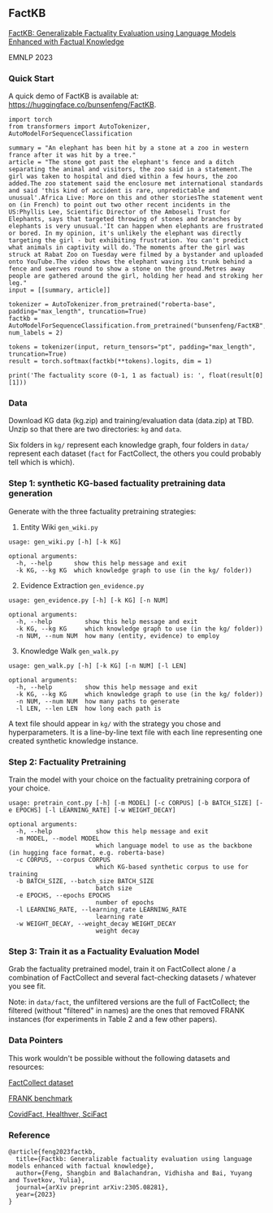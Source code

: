 ## FactKB

[FactKB: Generalizable Factuality Evaluation using Language Models Enhanced with Factual Knowledge](https://arxiv.org/abs/2305.08281)

EMNLP 2023

### Quick Start

A quick demo of FactKB is available at: https://huggingface.co/bunsenfeng/FactKB.

```
import torch
from transformers import AutoTokenizer, AutoModelForSequenceClassification

summary = "An elephant has been hit by a stone at a zoo in western france after it was hit by a tree."
article = "The stone got past the elephant's fence and a ditch separating the animal and visitors, the zoo said in a statement.The girl was taken to hospital and died within a few hours, the zoo added.The zoo statement said the enclosure met international standards and said 'this kind of accident is rare, unpredictable and unusual'.Africa Live: More on this and other storiesThe statement went on (in French) to point out two other recent incidents in the US:Phyllis Lee, Scientific Director of the Amboseli Trust for Elephants, says that targeted throwing of stones and branches by elephants is very unusual.'It can happen when elephants are frustrated or bored. In my opinion, it's unlikely the elephant was directly targeting the girl - but exhibiting frustration. You can't predict what animals in captivity will do.'The moments after the girl was struck at Rabat Zoo on Tuesday were filmed by a bystander and uploaded onto YouTube.The video shows the elephant waving its trunk behind a fence and swerves round to show a stone on the ground.Metres away people are gathered around the girl, holding her head and stroking her leg."
input = [[summary, article]]

tokenizer = AutoTokenizer.from_pretrained("roberta-base", padding="max_length", truncation=True)
factkb = AutoModelForSequenceClassification.from_pretrained("bunsenfeng/FactKB", num_labels = 2)

tokens = tokenizer(input, return_tensors="pt", padding="max_length", truncation=True)
result = torch.softmax(factkb(**tokens).logits, dim = 1)

print('The factuality score (0-1, 1 as factual) is: ', float(result[0][1]))
```

### Data

Download KG data (kg.zip) and training/evaluation data (data.zip) at TBD. Unzip so that there are two directories: `kg` and `data`.

Six folders in `kg/` represent each knowledge graph, four folders in `data/` represent each dataset (`fact` for FactCollect, the others you could probably tell which is which).

### Step 1: synthetic KG-based factuality pretraining data generation

Generate with the three factuality pretraining strategies:

1) Entity Wiki `gen_wiki.py`

```
usage: gen_wiki.py [-h] [-k KG]

optional arguments:
  -h, --help      show this help message and exit
  -k KG, --kg KG  which knowledge graph to use (in the kg/ folder))
```

2) Evidence Extraction `gen_evidence.py`

```
usage: gen_evidence.py [-h] [-k KG] [-n NUM]

optional arguments:
  -h, --help         show this help message and exit
  -k KG, --kg KG     which knowledge graph to use (in the kg/ folder))
  -n NUM, --num NUM  how many (entity, evidence) to employ
```

3) Knowledge Walk `gen_walk.py`

```
usage: gen_walk.py [-h] [-k KG] [-n NUM] [-l LEN]

optional arguments:
  -h, --help         show this help message and exit
  -k KG, --kg KG     which knowledge graph to use (in the kg/ folder))
  -n NUM, --num NUM  how many paths to generate
  -l LEN, --len LEN  how long each path is
```

A text file should appear in `kg/` with the strategy you chose and hyperparameters. It is a line-by-line text file with each line representing one created synthetic knowledge instance.

### Step 2: Factuality Pretraining

Train the model with your choice on the factuality pretraining corpora of your choice.

```
usage: pretrain_cont.py [-h] [-m MODEL] [-c CORPUS] [-b BATCH_SIZE] [-e EPOCHS] [-l LEARNING_RATE] [-w WEIGHT_DECAY]

optional arguments:
  -h, --help            show this help message and exit
  -m MODEL, --model MODEL
                        which language model to use as the backbone (in hugging face format, e.g. roberta-base)
  -c CORPUS, --corpus CORPUS
                        which KG-based synthetic corpus to use for training
  -b BATCH_SIZE, --batch_size BATCH_SIZE
                        batch size
  -e EPOCHS, --epochs EPOCHS
                        number of epochs
  -l LEARNING_RATE, --learning_rate LEARNING_RATE
                        learning rate
  -w WEIGHT_DECAY, --weight_decay WEIGHT_DECAY
                        weight decay
```

### Step 3: Train it as a Factuality Evaluation Model

Grab the factuality pretrained model, train it on FactCollect alone / a combination of FactCollect and several fact-checking datasets / whatever you see fit.

Note: in `data/fact`, the unfiltered versions are the full of FactCollect; the filtered (without "filtered" in names) are the ones that removed FRANK instances (for experiments in Table 2 and a few other papers).

### Data Pointers

This work wouldn't be possible without the following datasets and resources:

[FactCollect dataset](https://aclanthology.org/2022.naacl-main.236/)

[FRANK benchmark](https://arxiv.org/abs/2104.13346)

[CovidFact, Healthver, SciFact](https://arxiv.org/abs/2112.01640)

### Reference

```
@article{feng2023factkb,
  title={Factkb: Generalizable factuality evaluation using language models enhanced with factual knowledge},
  author={Feng, Shangbin and Balachandran, Vidhisha and Bai, Yuyang and Tsvetkov, Yulia},
  journal={arXiv preprint arXiv:2305.08281},
  year={2023}
}
```
